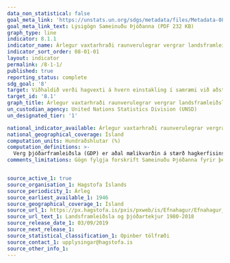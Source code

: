 ```yaml
---
data_non_statistical: false
goal_meta_link: 'https://unstats.un.org/sdgs/metadata/files/Metadata-08-01-01.pdf '
goal_meta_link_text: Lýsigögn Sameinuðu Þjóðanna (PDF 232 KB)
graph_type: line
indicator: 8.1.1
indicator_name: Árlegur vaxtarhraði raunverulegrar vergrar landsframleiðslu á mann.
indicator_sort_order: 08-01-01
layout: indicator
permalink: /8-1-1/
published: true
reporting_status: complete
sdg_goal: '8'
target: Viðhaldið verði hagvexti á hvern einstakling í samræmi við aðstæður í hverju landi og að minnsta kosti 7% vexti vergrar landsframleiðslu á ári í þeim þróunarlöndum sem eru skemmst á veg komin.
target_id: '8.1'
graph_title: Árlegur vaxtarhraði raunverulegrar vergrar landsframleiðslu á mann.
un_custodian_agency: United Nations Statistics Division (UNSD)
un_designated_tier: '1'

national_indicator_available: Árlegur vaxtarhraði raunverulegrar vergrar landsframleiðslu á mann.
national_geographical_coverage: Ísland
computation_units: Hundraðshlutar (%)
computation_definitions: >-
  Verg þjóðarframleiðsla (GDP) er aðal mælikvarðin á stærð hagkerfisins og táknar heildar virði alls varnings og þjónustu sem framleidd eru á gefnu tímabili
comments_limitations: Gögn fylgja forskrift Sameinuðu Þjóðanna fyrir þennan mælikvarða. Þessi mælikvarði var fundinn í samstarfi við málefnasérfræðinga.


source_active_1: true
source_organisation_1: Hagstofa Íslands
source_periodicity_1: Árleg
source_earliest_available_1: 1946
source_geographical_coverage_1: Ísland
source_url_1: https://px.hagstofa.is/pxis/pxweb/is/Efnahagur/Efnahagur__thjodhagsreikningar__landsframl__1_landsframleidsla/THJ01102.px
source_url_text_1: Landsframleiðsla og þjóðartekjur 1980-2018
source_release_date_1: 03/09/2019
source_next_release_1:
source_statistical_classification_1: Opinber tölfræði
source_contact_1: upplysingar@hagstofa.is
source_other_info_1:
---
```

